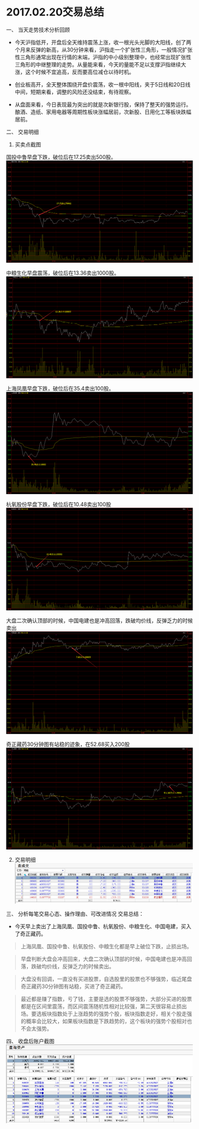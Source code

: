 # 2017.02.20交易总结 #
一、	当天走势技术分析回顾

- 今天沪指低开，开盘后全天维持震荡上涨，收一根光头光脚的大阳线，创了两个月来反弹的新高，从30分钟来看，沪指走一个扩张性三角形，一般情况扩张性三角形通常出现在行情的末端，沪指的中小级别整理中，也经常出现扩张性三角形的中继整理的走势。从量能来看，今天的量能不足以支撑沪指继续大涨，这个时候不宜追高，反而要高位减仓以待时机。

- 创业板高开，全天整体围绕开盘价震荡，收一根中阳线，夹于5日线和20日线中间，短期来看，调整的风险还没结束，有待观察。

- 从盘面来看，今日表现最为突出的就是次新银行股，保持了整天的强势运行。酿酒、造纸、家用电器等周期性板块涨幅居前，次新股、日用化工等板块跌幅居前。

二、	交易明细

1.	买卖点截图

国投中鲁早盘下跌，破位后在17.25卖出500股。
![](20170220150949.png)

中粮生化早盘震荡，破位后在13.36卖出1000股。
![](20170220151251.png)

上海凤凰早盘下跌，破位后在35.4卖出100股。
![](20170220150840.png)

杭氧股份早盘下跌，破位后在10.48卖出100股
![](20170220151125.png)

大盘二次确认顶部的时候，中国电建也是冲高回落，跌破均价线，反弹乏力的时候卖出
![](20170220160431.png)

奇正藏药30分钟图有站稳的迹象，在52.68买入200股
![](20170220160525.png)

2.	交易明细
![](20170220150509.png)

三、	分析每笔交易心态、操作理由、可改进情况
交易总结：

- 今天早上卖出了上海凤凰、国投中鲁、杭氧股份、中粮生化、中国电建，买入了奇正藏药。

>上海凤凰、国投中鲁、杭氧股份、中粮生化都是早上破位下跌，止损出场。

>早盘判断大盘会冲高回来，大盘二次确认顶部的时候，中国电建也是冲高回落，跌破均价线，反弹乏力的时候卖出。

>大盘没有回调，一直没有买进股票，自选股里的股票也不够强势，临近尾盘奇正藏药30分钟图有站稳，买进了奇正藏药。

>最近都是赚了指数，亏了钱，主要是选的股票不够强势，大部分买进的股票都是在区间里震荡，而区间震荡随机性相对比较强，第二天很容易止损出场。要选板块指数处于上涨趋势的强势个股，板块指数走好，相关个股走强的概率会比较大，如果板块指数是下跌趋势的，这个板块的强势个股相对也不会太强势。

四、	收盘后账户截图
![](20170220150648.png)
